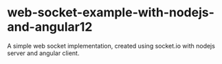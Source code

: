 # web-socket-example-with-nodejs-and-angular12
A simple web socket implementation, created using socket.io with nodejs server and angular client.
